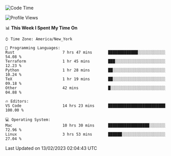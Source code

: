 <!--START_SECTION:waka-->
![Code Time](http://img.shields.io/badge/Code%20Time-137%20hrs%2052%20mins-blue)

![Profile Views](http://img.shields.io/badge/Profile%20Views-8-blue)

📊 **This Week I Spent My Time On** 

```text
⌚︎ Time Zone: America/New_York

💬 Programming Languages: 
Rust                     7 hrs 47 mins       █████████████░░░░░░░░░░░░   54.08 % 
Terraform                1 hr 45 mins        ███░░░░░░░░░░░░░░░░░░░░░░   12.23 % 
Python                   1 hr 28 mins        ██░░░░░░░░░░░░░░░░░░░░░░░   10.24 % 
TeX                      1 hr 19 mins        ██░░░░░░░░░░░░░░░░░░░░░░░   09.18 % 
Other                    42 mins             █░░░░░░░░░░░░░░░░░░░░░░░░   04.88 % 

🔥 Editors: 
VS Code                  14 hrs 23 mins      █████████████████████████   100.00 % 

💻 Operating System: 
Mac                      10 hrs 30 mins      ██████████████████░░░░░░░   72.96 % 
Linux                    3 hrs 53 mins       ██████░░░░░░░░░░░░░░░░░░░   27.04 % 

```


 Last Updated on 13/02/2023 02:04:43 UTC
<!--END_SECTION:waka-->
